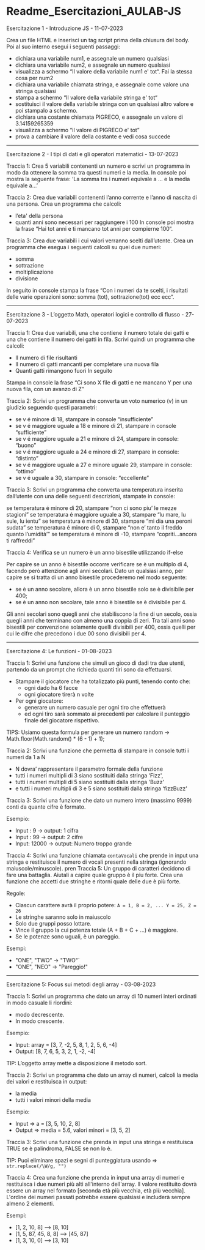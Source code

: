 # Readme_Esercitazioni_AULAB-JS
Esercitazione 1 - Introduzione JS - 11-07-2023

Crea un file HTML e inserisci un tag script prima della chiusura del body. Poi al suo interno esegui i seguenti passaggi: 

- dichiara una variabile num1, e assegnale un numero qualsiasi 
- dichiara una variabile num2, e assegnale un numero qualsiasi 
- visualizza a schermo “Il valore della variabile num1 e' tot“. Fai la stessa cosa per num2 
- dichiara una variabile chiamata stringa, e assegnale come valore una stringa qualsiasi
- stampa a schermo “Il valore della variabile stringa e' tot“
- sostituisci il valore della variabile stringa con un qualsiasi altro valore e poi stampalo a schermo. 
- dichiara una costante chiamata PIGRECO, e assegnale un valore di 3.14159265359 
- visualizza a schermo “il valore di PIGRECO e' tot”
- prova a cambiare il valore della costante e vedi cosa succede


_____________________________________________________________________________________________________________________


Esercitazione 2 - I tipi di dati e gli operatori matematici - 13-07-2023

Traccia 1: Crea 5 variabili contenenti un numero e scrivi un programma in modo da ottenere la somma tra questi numeri e la media. In console poi mostra la seguente frase: ‘La somma tra i numeri equivale a … e la media equivale a…’

Traccia 2: Crea due variabili contenenti l’anno corrente e l’anno di nascita di una persona. Crea un programma che calcoli: 

- l’eta' della persona 
- quanti anni sono necessari per raggiungere i 100 In console poi mostra la frase “Hai tot anni e ti mancano tot anni per compierne 100“.

Traccia 3: Crea due variabili i cui valori verranno scelti dall’utente. Crea un programma che esegua i seguenti calcoli su quei due numeri: 

- somma 
- sottrazione 
- moltiplicazione 
- divisione 

 In seguito in console stampa la frase “Con i numeri da te scelti, i risultati delle varie operazioni sono: somma (tot), sottrazione(tot) ecc ecc“.
 
 
 
 ____________________________________________________________________________________________________________________
 
 
 
 
Esercitazione 3 - L’oggetto Math, operatori logici e controllo di flusso - 27-07-2023

Traccia 1: Crea due variabili, una che contiene il numero totale dei gatti e una che contiene il numero dei gatti in fila. Scrivi quindi un programma che calcoli: 

- Il numero di file risultanti
- Il numero di gatti mancanti per completare una nuova fila
- Quanti gatti rimangono fuori In seguito

Stampa in console la frase “Ci sono X file di gatti e ne mancano Y per una nuova fila, con un avanzo di Z”

Traccia 2: Scrivi un programma che converta un voto numerico (v) in un giudizio seguendo questi parametri:


- se v é minore di 18, stampare in console “insufficiente”
- se v é maggiore uguale a 18 e minore di 21, stampare in console “sufficiente”
- se v é maggiore uguale a 21 e minore di 24, stampare in console: “buono”
- se v é maggiore uguale a 24 e minore di 27, stampare in console: “distinto”
- se v é maggiore uguale a 27 e minore uguale 29, stampare in console: “ottimo”
- se v é uguale a 30, stampare in console: “eccellente”

Traccia 3: Scrivi un programma che converta una temperatura inserita dall’utente con una delle seguenti descrizioni, stampate in console:

se temperatura é minore di 20, stampare “non ci sono piu’ le mezze stagioni”
se temperatura é maggiore uguale a 30, stampare “lu mare, lu sule, lu ientu”
se temperatura é minore di 30, stampare “mi dia una peroni sudata”
se temperatura é minore di 0, stampare “non e’ tanto il freddo quanto l’umidità’”
se temperatura é minore di -10, stampare “copriti…ancora ti raffreddi”

Traccia 4: Verifica se un numero è un anno bisestile utilizzando if-else

Per capire se un anno è bisestile occorre verificare se è un multiplo di 4, facendo però attenzione agli anni secolari.
Dato un qualsiasi anno, per capire se si tratta di un anno bisestile procederemo nel modo seguente:

- se è un anno secolare, allora è un anno bisestile solo se è divisibile per 400;
- se è un anno non secolare, tale anno è bisestile se è divisibile per 4.

Gli anni secolari sono quegli anni che stabiliscono la fine di un secolo, ossia quegli anni che terminano con almeno una coppia di zeri. Tra tali anni sono bisestili per convenzione solamente quelli divisibili per 400, ossia quelli per cui le cifre che precedono i due 00 sono divisibili per 4.



_____________________________________________________________________________________________________________________


Esercitazione 4: Le funzioni - 01-08-2023

Traccia 1: Scrivi una funzione che simuli un gioco di dadi tra due utenti, partendo da un prompt che richieda quanti tiri sono da effettuarsi.

- Stampare il giocatore che ha totalizzato più punti, tenendo conto che:
    - ogni dado ha 6 facce
    - ogni giocatore tirerà n volte
- Per ogni giocatore:
    - generare un numero casuale per ogni tiro che effettuerà
    - ed ogni tiro sarà sommato ai precedenti per calcolare il punteggio finale del giocatore rispettivo.

TIPS:
Usiamo questa formula per generare un numero random → Math.floor(Math.random() * (6 - 1) + 1);

Traccia 2: Scrivi una funzione che permetta di stampare in console tutti i numeri da 1 a N

- N dovra’ rappresentare il parametro formale della funzione
- tutti i numeri multipli di 3 siano sostituiti dalla stringa ‘Fizz',
- tutti i numeri multipli di 5 siano sostituiti dalla stringa 'Buzz'
- e tutti i numeri multipli di 3 e 5 siano sostituiti dalla stringa ‘fizzBuzz'

Traccia 3: Scrivi una funzione che dato un numero intero (massimo 9999) conti da quante cifre è formato.

Esempio:

- Input : 9 → output: 1 cifra
- Input : 99 → output: 2 cifre
- Input: 12000 → output: Numero troppo grande

Traccia 4: Scrivi una funzione chiamata `contaVocali` che prende in input una stringa e restituisce il numero di vocali presenti nella stringa (ignorando maiuscole/minuscole).
pren
Traccia 5:
Un gruppo di caratteri decidono di fare una battaglia. Aiutali a capire quale gruppo è il piu forte.
Crea una funzione che accetti due stringhe e ritorni quale delle due è più forte.

Regole:

- Ciascun carattere avrà il proprio potere: `A = 1, B = 2, ... Y = 25, Z = 26`
- Le stringhe saranno solo in maiuscolo
- Solo due gruppi posso lottare.
- Vince il gruppo la cui potenza totale (A + B + C + ...) è maggiore.
- Se le potenze sono uguali, è un pareggio.

Esempi:

- "ONE", "TWO" -> "TWO"` 
-  "ONE", "NEO" -> "Pareggio!"


----------

Esercitazione 5: Focus sui metodi degli array - 03-08-2023

Traccia 1: Scrivi un programma che dato un array di 10 numeri interi ordinati in modo casuale li riordini:

- modo decrescente.
- In modo crescente.

Esempio:

- Input: array = [3, 7, -2, 5, 8, 1, 2, 5, 6, -4]
- Output: [8, 7, 6, 5, 3, 2, 1, -2, -4]

TIP: L’oggetto array mette a disposizione il metodo sort.

Traccia 2: Scrivi un programma che dato un array di numeri, calcoli la media dei valori e restituisca in output:

- la media
- tutti i valori minori della media

Esempio:

- Input ⇒ a = [3, 5, 10, 2, 8]
- Output ⇒ media = 5.6, valori minori = [3, 5, 2]

Traccia 3: Scrivi una funzione che prenda in input una stringa e restituisca TRUE se è palindroma, FALSE se non lo è.

TIP: Puoi eliminare spazi e segni di punteggiatura usando ⇒ `str.replace(/\W/g, "")`

Traccia 4: Crea una funzione che prenda in input una array di numeri e restituisca i due numeri più alti all'interno dell'array.
Il valore restituito dovrà essere un array nel formato [seconda età più vecchia, età più vecchia].
L'ordine dei numeri passati potrebbe essere qualsiasi e includerà sempre almeno 2 elementi.

Esempi:

- [1, 2, 10, 8] --> [8, 10]
- [1, 5, 87, 45, 8, 8] --> [45, 87] 
- [1, 3, 10, 0] --> [3, 10]